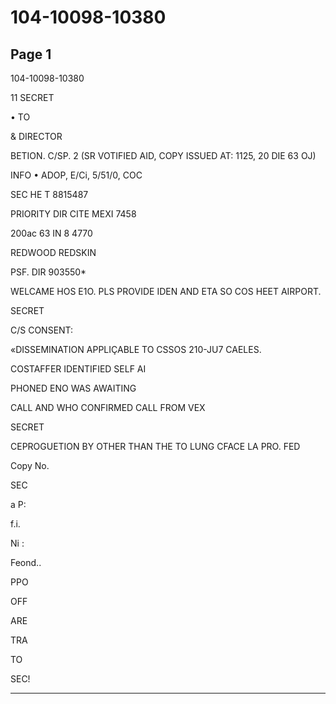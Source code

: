 # 104-10098-10380

## Page 1

104-10098-10380

11 SECRET

• TO

& DIRECTOR

BETION. C/SP. 2 (SR VOTIFIED AID, COPY ISSUED AT: 1125, 20 DIE 63 OJ)

INFO • ADOP, E/Ci, 5/51/0, COC

SEC HE T 8815487

PRIORITY DIR CITE MEXI 7458

200ac 63 IN 8 4770

REDWOOD REDSKIN

PSF. DIR 903550*

WELCAME HOS E1O. PLS PROVIDE IDEN AND ETA SO COS HEET AIRPORT.

SECRET

C/S CONSENT:

«DISSEMINATION APPLIÇABLE TO CSSOS 210-JU7 CAELES.

COSTAFFER IDENTIFIED SELF AI

PHONED ENO WAS AWAITING

CALL AND WHO CONFIRMED CALL FROM VEX

SECRET

CEPROGUETION BY OTHER THAN THE TO LUNG CFACE LA PRO. FED

Copy No.

SEC

a P:

f.i.

Ni :

Feond..

PPO

OFF

ARE

TRA

TO

SEC!

---


